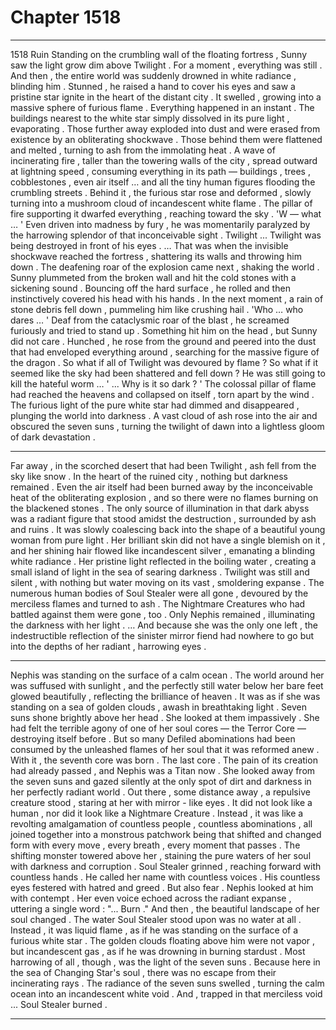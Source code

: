 
# Chapter 1518


---

1518 Ruin
Standing on the crumbling wall of the floating fortress , Sunny saw the light grow dim above Twilight . For a moment , everything was still .
And then , the entire world was suddenly drowned in white radiance , blinding him .
Stunned , he raised a hand to cover his eyes and saw a pristine star ignite in the heart of the distant city . It swelled , growing into a massive sphere of furious flame .
Everything happened in an instant .
The buildings nearest to the white star simply dissolved in its pure light , evaporating . Those further away exploded into dust and were erased from existence by an obliterating shockwave . Those behind them were flattened and melted , turning to ash from the immolating heat .
A wave of incinerating fire , taller than the towering walls of the city , spread outward at lightning speed , consuming everything in its path — buildings , trees , cobblestones , even air itself … and all the tiny human figures flooding the crumbling streets .
Behind it , the furious star rose and deformed , slowly turning into a mushroom cloud of incandescent white flame . The pillar of fire supporting it dwarfed everything , reaching toward the sky .
'W — what … '
Even driven into madness by fury , he was momentarily paralyzed by the harrowing splendor of that inconceivable sight . Twilight ... Twilight was being destroyed in front of his eyes .
… That was when the invisible shockwave reached the fortress , shattering its walls and throwing him down .
The deafening roar of the explosion came next , shaking the world .
Sunny plummeted from the broken wall and hit the cold stones with a sickening sound . Bouncing off the hard surface , he rolled and then instinctively covered his head with his hands . In the next moment , a rain of stone debris fell down , pummeling him like crushing hail .
'Who … who dares … '
Deaf from the cataclysmic roar of the blast , he screamed furiously and tried to stand up . Something hit him on the head , but Sunny did not care . Hunched , he rose from the ground and peered into the dust that had enveloped everything around , searching for the massive figure of the dragon .
So what if all of Twilight was devoured by flame ? So what if it seemed like the sky had been shattered and fell down ?
He was still going to kill the hateful worm …
' ... Why is it so dark ? '
The colossal pillar of flame had reached the heavens and collapsed on itself , torn apart by the wind . The furious light of the pure white star had dimmed and disappeared , plunging the world into darkness .
A vast cloud of ash rose into the air and obscured the seven suns , turning the twilight of dawn into a lightless gloom of dark devastation .
***
Far away , in the scorched desert that had been Twilight , ash fell from the sky like snow . In the heart of the ruined city , nothing but darkness remained . Even the air itself had been burned away by the inconceivable heat of the obliterating explosion , and so there were no flames burning on the blackened stones .
The only source of illumination in that dark abyss was a radiant figure that stood amidst the destruction , surrounded by ash and ruins . It was slowly coalescing back into the shape of a beautiful young woman from pure light .
Her brilliant skin did not have a single blemish on it , and her shining hair flowed like incandescent silver , emanating a blinding white radiance .
Her pristine light reflected in the boiling water , creating a small island of light in the sea of searing darkness . Twilight was still and silent , with nothing but water moving on its vast , smoldering expanse .
The numerous human bodies of Soul Stealer were all gone , devoured by the merciless flames and turned to ash .
The Nightmare Creatures who had battled against them were gone , too .
Only Nephis remained , illuminating the darkness with her light .
… And because she was the only one left , the indestructible reflection of the sinister mirror fiend had nowhere to go but into the depths of her radiant , harrowing eyes .
***
Nephis was standing on the surface of a calm ocean . The world around her was suffused with sunlight , and the perfectly still water below her bare feet glowed beautifully , reflecting the brilliance of heaven .
It was as if she was standing on a sea of golden clouds , awash in breathtaking light .
Seven suns shone brightly above her head .
She looked at them impassively .
She had felt the terrible agony of one of her soul cores — the Terror Core — destroying itself before . But so many Defiled abominations had been consumed by the unleashed flames of her soul that it was reformed anew .
With it , the seventh core was born .
The last core .
The pain of its creation had already passed , and Nephis was a Titan now .
She looked away from the seven suns and gazed silently at the only spot of dirt and darkness in her perfectly radiant world . Out there , some distance away , a repulsive creature stood , staring at her with mirror - like eyes .
It did not look like a human , nor did it look like a Nightmare Creature . Instead , it was like a revolting amalgamation of countless people , countless abominations , all joined together into a monstrous patchwork being that shifted and changed form with every move , every breath , every moment that passes .
The shifting monster towered above her , staining the pure waters of her soul with darkness and corruption .
Soul Stealer grinned , reaching forward with countless hands .
He called her name with countless voices .
His countless eyes festered with hatred and greed .
But also fear .
Nephis looked at him with contempt .
Her even voice echoed across the radiant expanse , uttering a single word :
"... Burn ."
And then , the beautiful landscape of her soul changed .
The water Soul Stealer stood upon was no water at all . Instead , it was liquid flame , as if he was standing on the surface of a furious white star . The golden clouds floating above him were not vapor , but incandescent gas , as if he was drowning in burning stardust .
Most harrowing of all , though , was the light of the seven suns .
Because here in the sea of Changing Star's soul , there was no escape from their incinerating rays .
The radiance of the seven suns swelled , turning the calm ocean into an incandescent white void .
And , trapped in that merciless void ... Soul Stealer burned .

---

